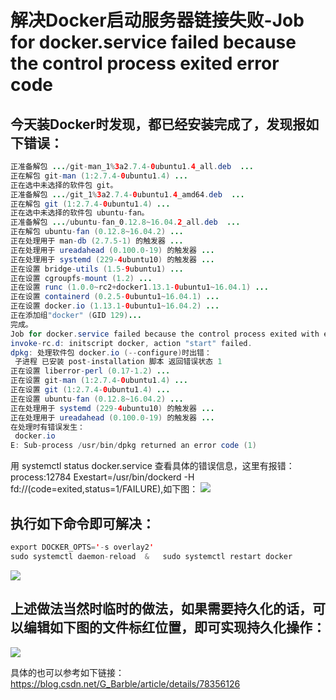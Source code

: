 # 解决Docker启动服务器链接失败-Job for docker.service failed because the control process exited error code
## 今天装Docker时发现，都已经安装完成了，发现报如下错误：
```java
正准备解包 .../git-man_1%3a2.7.4-0ubuntu1.4_all.deb  ...
正在解包 git-man (1:2.7.4-0ubuntu1.4) ...
正在选中未选择的软件包 git。
正准备解包 .../git_1%3a2.7.4-0ubuntu1.4_amd64.deb  ...
正在解包 git (1:2.7.4-0ubuntu1.4) ...
正在选中未选择的软件包 ubuntu-fan。
正准备解包 .../ubuntu-fan_0.12.8~16.04.2_all.deb  ...
正在解包 ubuntu-fan (0.12.8~16.04.2) ...
正在处理用于 man-db (2.7.5-1) 的触发器 ...
正在处理用于 ureadahead (0.100.0-19) 的触发器 ...
正在处理用于 systemd (229-4ubuntu10) 的触发器 ...
正在设置 bridge-utils (1.5-9ubuntu1) ...
正在设置 cgroupfs-mount (1.2) ...
正在设置 runc (1.0.0~rc2+docker1.13.1-0ubuntu1~16.04.1) ...
正在设置 containerd (0.2.5-0ubuntu1~16.04.1) ...
正在设置 docker.io (1.13.1-0ubuntu1~16.04.2) ...
正在添加组"docker" (GID 129)...
完成。
Job for docker.service failed because the control process exited with error code. See "systemctl status docker.service" and "journalctl -xe" for details.
invoke-rc.d: initscript docker, action "start" failed.
dpkg: 处理软件包 docker.io (--configure)时出错：
 子进程 已安装 post-installation 脚本 返回错误状态 1
正在设置 liberror-perl (0.17-1.2) ...
正在设置 git-man (1:2.7.4-0ubuntu1.4) ...
正在设置 git (1:2.7.4-0ubuntu1.4) ...
正在设置 ubuntu-fan (0.12.8~16.04.2) ...
正在处理用于 systemd (229-4ubuntu10) 的触发器 ...
正在处理用于 ureadahead (0.100.0-19) 的触发器 ...
在处理时有错误发生：
 docker.io
E: Sub-process /usr/bin/dpkg returned an error code (1)
```
用 systemctl status docker.service 查看具体的错误信息，这里有报错： process:12784 Exestart=/usr/bin/dockerd -H fd://(code=exited,status=1/FAILURE),如下图：
![](assets/003/20180710-5fb16669.png)  

## 执行如下命令即可解决：
```java
export DOCKER_OPTS='-s overlay2'
sudo systemctl daemon-reload  &   sudo systemctl restart docker
```
![](assets/003/20180710-c3593140.png)  

## 上述做法当然时临时的做法，如果需要持久化的话，可以编辑如下图的文件标红位置，即可实现持久化操作：
![](assets/003/20180710-83fb0a92.png)  

具体的也可以参考如下链接：
https://blog.csdn.net/G_Barble/article/details/78356126
